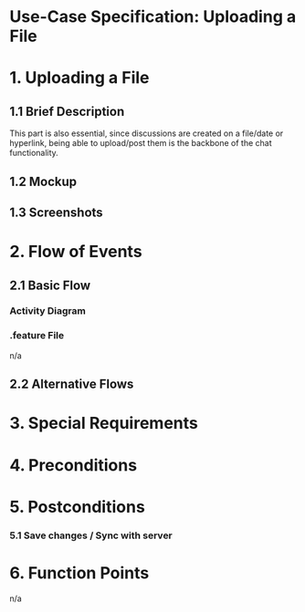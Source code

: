 # Use-Case Specification: Uploading a File

# 1. Uploading a File

## 1.1 Brief Description
This part is also essential, since discussions are created on a file/date or hyperlink, being able to upload/post them is the backbone of the chat
functionality.

## 1.2 Mockup


## 1.3 Screenshots


# 2. Flow of Events

## 2.1 Basic Flow


### Activity Diagram


### .feature File
n/a

## 2.2 Alternative Flows


# 3. Special Requirements


# 4. Preconditions


# 5. Postconditions


### 5.1 Save changes / Sync with server

# 6. Function Points
n/a